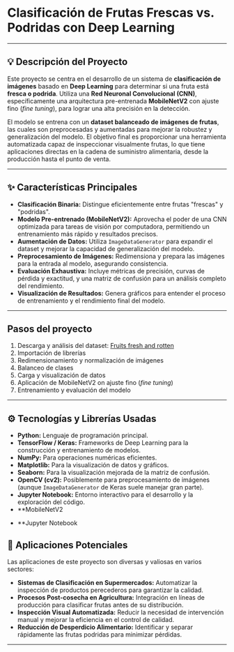 # Clasificación de Frutas Frescas vs. Podridas con Deep Learning
---

## 💡 Descripción del Proyecto


Este proyecto se centra en el desarrollo de un sistema de **clasificación de imágenes** basado en **Deep Learning** para determinar si una fruta está **fresca o podrida**. Utiliza una **Red Neuronal Convolucional (CNN)**, específicamente una arquitectura pre-entrenada **MobileNetV2** con ajuste fino (*fine tuning*), para lograr una alta precisión en la detección.

El modelo se entrena con un **dataset balanceado de imágenes de frutas**, las cuales son preprocesadas y aumentadas para mejorar la robustez y generalización del modelo. El objetivo final es proporcionar una herramienta automatizada capaz de inspeccionar visualmente frutas, lo que tiene aplicaciones directas en la cadena de suministro alimentaria, desde la producción hasta el punto de venta.

---

## ✨ Características Principales

* **Clasificación Binaria:** Distingue eficientemente entre frutas "frescas" y "podridas".
* **Modelo Pre-entrenado (MobileNetV2):** Aprovecha el poder de una CNN optimizada para tareas de visión por computadora, permitiendo un entrenamiento más rápido y resultados precisos.
* **Aumentación de Datos:** Utiliza `ImageDataGenerator` para expandir el dataset y mejorar la capacidad de generalización del modelo.
* **Preprocesamiento de Imágenes:** Redimensiona y prepara las imágenes para la entrada al modelo, asegurando consistencia.
* **Evaluación Exhaustiva:** Incluye métricas de precisión, curvas de pérdida y exactitud, y una matriz de confusión para un análisis completo del rendimiento.
* **Visualización de Resultados:** Genera gráficos para entender el proceso de entrenamiento y el rendimiento final del modelo.

---

## Pasos del proyecto
1. Descarga y análisis del dataset: [Fruits fresh and rotten](https://www.kaggle.com/datasets/sriramr/fruits-fresh-and-rotten-for-classification)
2. Importación de librerías
3. Redimensionamiento y normalización de imágenes
4. Balanceo de clases
5. Carga y visualización de datos
6. Aplicación de MobileNetV2 on ajuste fino (*fine tuning*)
7. Entrenamiento y evaluación del modelo

---

## ⚙️ Tecnologías y Librerías Usadas

* **Python:** Lenguaje de programación principal.
* **TensorFlow / Keras:** Frameworks de Deep Learning para la construcción y entrenamiento de modelos.
* **NumPy:** Para operaciones numéricas eficientes.
* **Matplotlib:** Para la visualización de datos y gráficos.
* **Seaborn:** Para la visualización mejorada de la matriz de confusión.
* **OpenCV (cv2):** Posiblemente para preprocesamiento de imágenes (aunque `ImageDataGenerator` de Keras suele manejar gran parte).
* **Jupyter Notebook:** Entorno interactivo para el desarrollo y la exploración del código.
* **MobileNetV2
- **Jupyter Notebook

## 🧠 Aplicaciones Potenciales

Las aplicaciones de este proyecto son diversas y valiosas en varios sectores:

* **Sistemas de Clasificación en Supermercados:** Automatizar la inspección de productos perecederos para garantizar la calidad.
* **Procesos Post-cosecha en Agricultura:** Integración en líneas de producción para clasificar frutas antes de su distribución.
* **Inspección Visual Automatizada:** Reducir la necesidad de intervención manual y mejorar la eficiencia en el control de calidad.
* **Reducción de Desperdicio Alimentario:** Identificar y separar rápidamente las frutas podridas para minimizar pérdidas.

---

